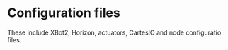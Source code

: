 # Configuration files

These include XBot2, Horizon, actuators, CartesIO and node configuratio files.
